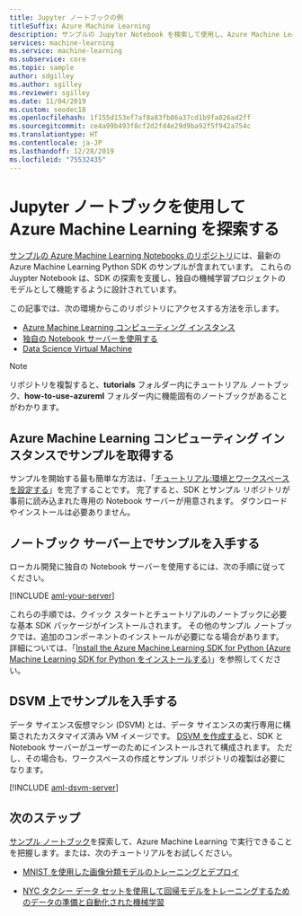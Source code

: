 ```yaml
---
title: Jupyter ノートブックの例
titleSuffix: Azure Machine Learning
description: サンプルの Jupyter Notebook を検索して使用し、Azure Machine Learning Python SDK を探索します。
services: machine-learning
ms.service: machine-learning
ms.subservice: core
ms.topic: sample
author: sdgilley
ms.author: sgilley
ms.reviewer: sgilley
ms.date: 11/04/2019
ms.custom: seodec18
ms.openlocfilehash: 1f155d153ef7af8a83fb86a37cd1b9fa826ad2ff
ms.sourcegitcommit: ce4a99b493f8cf2d2fd4e29d9ba92f5f942a754c
ms.translationtype: HT
ms.contentlocale: ja-JP
ms.lasthandoff: 12/28/2019
ms.locfileid: "75532435"
---
```

# <a name="explore-azure-machine-learning-with-jupyter-notebooks"></a>Jupyter ノートブックを使用して Azure Machine Learning を探索する

[サンプルの Azure Machine Learning Notebooks のリポジトリ](https://github.com/azure/machinelearningnotebooks)には、最新の Azure Machine Learning Python SDK のサンプルが含まれています。 これらの Juypter Notebook は、SDK の探索を支援し、独自の機械学習プロジェクトのモデルとして機能するように設計されています。

この記事では、次の環境からこのリポジトリにアクセスする方法を示します。

- [Azure Machine Learning コンピューティング インスタンス](#notebookvm)
- [独自の Notebook サーバーを使用する](#byo)
- [Data Science Virtual Machine](#dsvm)

> [!NOTE]
> リポジトリを複製すると、**tutorials** フォルダー内にチュートリアル ノートブック、**how-to-use-azureml** フォルダー内に機能固有のノートブックがあることがわかります。

<a name="notebookvm"></a>
## <a name="get-samples-on-azure-machine-learning-compute-instance"></a>Azure Machine Learning コンピューティング インスタンスでサンプルを取得する

サンプルを開始する最も簡単な方法は、「[チュートリアル:環境とワークスペースを設定する](tutorial-1st-experiment-sdk-setup.md)」を完了することです。 完了すると、SDK とサンプル リポジトリが事前に読み込まれた専用の Notebook サーバーが用意されます。 ダウンロードやインストールは必要ありません。

<a name="byo"></a>

## <a name="get-samples-on-your-notebook-server"></a>ノートブック サーバー上でサンプルを入手する

ローカル開発に独自の Notebook サーバーを使用するには、次の手順に従ってください。

[!INCLUDE [aml-your-server](../../includes/aml-your-server.md)]

これらの手順では、クイック スタートとチュートリアルのノートブックに必要な基本 SDK パッケージがインストールされます。 その他のサンプル ノートブックでは、追加のコンポーネントのインストールが必要になる場合があります。 詳細については、「[Install the Azure Machine Learning SDK for Python (Azure Machine Learning SDK for Python をインストールする)](https://docs.microsoft.com/python/api/overview/azure/ml/install)」を参照してください。

<a name="dsvm"></a>
## <a name="get-samples-on-dsvm"></a>DSVM 上でサンプルを入手する

データ サイエンス仮想マシン (DSVM) とは、データ サイエンスの実行専用に構築されたカスタマイズ済み VM イメージです。 [DSVM を作成する](how-to-configure-environment.md#dsvm)と、SDK と Notebook サーバーがユーザーのためにインストールされて構成されます。 ただし、その場合も、ワークスペースの作成とサンプル リポジトリの複製は必要になります。

[!INCLUDE [aml-dsvm-server](../../includes/aml-dsvm-server.md)]

## <a name="next-steps"></a>次のステップ

[サンプル ノートブック](https://aka.ms/aml-notebooks)を探索して、Azure Machine Learning で実行できることを把握します。または、次のチュートリアルをお試しください。

- [MNIST を使用した画像分類モデルのトレーニングとデプロイ](tutorial-train-models-with-aml.md)

- [NYC タクシー データ セットを使用して回帰モデルをトレーニングするためのデータの準備と自動化された機械学習](tutorial-auto-train-models.md)
